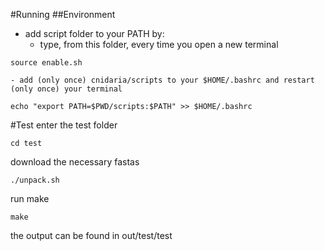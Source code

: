 #Running
##Environment
- add script folder to your PATH by:
    - type, from this folder, every time you open a new terminal
```
source enable.sh
```

    - add (only once) cnidaria/scripts to your $HOME/.bashrc and restart (only once) your terminal
```
echo "export PATH=$PWD/scripts:$PATH" >> $HOME/.bashrc
```

#Test
enter the test folder
```
cd test
```

download the necessary fastas
```
./unpack.sh
```

run make
```
make
```

the output can be found in out/test/test

